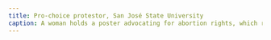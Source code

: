```yaml
---
title: Pro-choice protestor, San José State University
caption: A woman holds a poster advocating for abortion rights, which reads, "Our bodies, our lives, our right to decide. Abortion without apology. We won't go back!" This is an early use of the slogan “Abortion without apology,” indicating an increasingly firm, unapologetic stance. The sign also depicts a woman shouting and a bloody coathanger. Photo by Ted Sahl. Courtesy of San José State University Special Collections & Archives.
---
```

